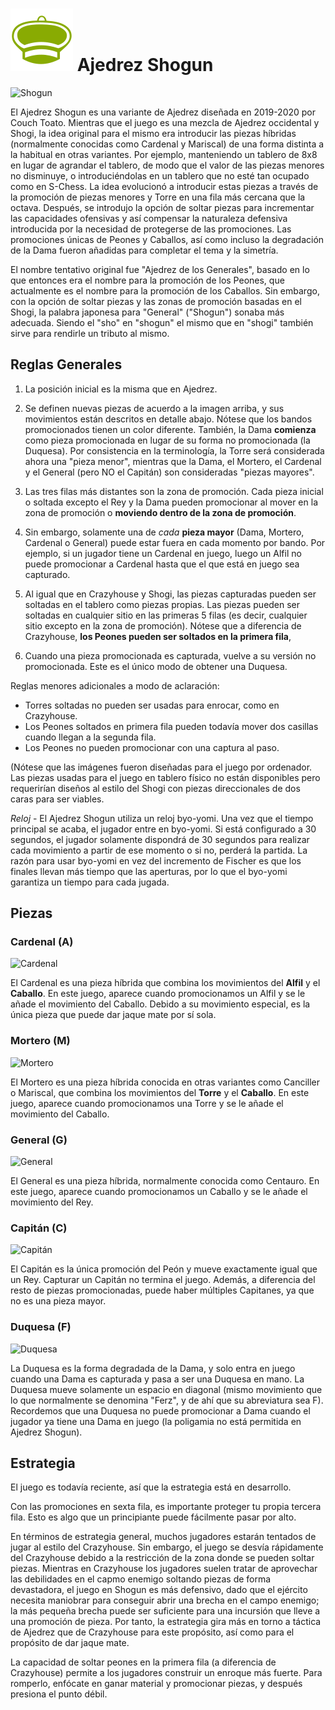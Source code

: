 # ![Shogun](https://github.com/gbtami/pychess-variants/blob/master/static/icons/shogun.svg) Ajedrez Shogun

![Shogun](https://github.com/gbtami/pychess-variants/blob/master/static/images/CVariantsGuide/ShogunPromotions3.png)

El Ajedrez Shogun es una variante de Ajedrez diseñada en 2019-2020 por Couch Toato. Mientras que el juego es una mezcla de Ajedrez occidental y Shogi, la idea original para el mismo era introducir las piezas híbridas (normalmente conocidas como Cardenal y Mariscal) de una forma distinta a la habitual en otras variantes. Por ejemplo, manteniendo un tablero de 8x8 en lugar de agrandar el tablero, de modo que el valor de las piezas menores no disminuye, o introduciéndolas en un tablero que no esté tan ocupado como en S-Chess. La idea evolucionó a introducir estas piezas a través de la promoción de piezas menores y Torre en una fila más cercana que la octava. Después, se introdujo la opción de soltar piezas para incrementar las capacidades ofensivas y así compensar la naturaleza defensiva introducida por la necesidad de protegerse de las promociones. Las promociones únicas de Peones y Caballos, así como incluso la degradación de la Dama fueron añadidas para completar el tema y la simetría.

El nombre tentativo original fue "Ajedrez de los Generales", basado en lo que entonces era el nombre para la promoción de los Peones, que actualmente es el nombre para la promoción de los Caballos. Sin embargo, con la opción de soltar piezas y las zonas de promoción basadas en el Shogi, la palabra japonesa para "General" ("Shogun") sonaba más adecuada. Siendo el "sho" en "shogun" el mismo que en "shogi" también sirve para rendirle un tributo al mismo.

## Reglas Generales

1. La posición inicial es la misma que en Ajedrez.

2. Se definen nuevas piezas de acuerdo a la imagen arriba, y sus movimientos están descritos en detalle abajo. Nótese que los bandos promocionados tienen un color diferente. También, la Dama **comienza** como pieza promocionada en lugar de su forma no promocionada (la Duquesa). Por consistencia en la terminología, la Torre será considerada ahora una "pieza menor", mientras que la Dama, el Mortero, el Cardenal y el General (pero NO el Capitán) son consideradas "piezas mayores".

3. Las tres filas más distantes son la zona de promoción. Cada pieza inicial o soltada excepto el Rey y la Dama pueden promocionar al mover en la zona de promoción o **moviendo dentro de la zona de promoción**.

4. Sin embargo, solamente una de *cada* **pieza mayor** (Dama, Mortero, Cardenal o General) puede estar fuera en cada momento por bando. Por ejemplo, si un jugador tiene un Cardenal en juego, luego un Alfil no puede promocionar a Cardenal hasta que el que está en juego sea capturado.

5. Al igual que en Crazyhouse y Shogi, las piezas capturadas pueden ser soltadas en el tablero como piezas propias. Las piezas pueden ser soltadas en cualquier sitio en las primeras 5 filas (es decir, cualquier sitio excepto en la zona de promoción). Nótese que a diferencia de Crazyhouse, **los Peones pueden ser soltados en la primera fila**,

6. Cuando una pieza promocionada es capturada, vuelve a su versión no promocionada. Este es el único modo de obtener una Duquesa.

Reglas menores adicionales a modo de aclaración:
* Torres soltadas no pueden ser usadas para enrocar, como en Crazyhouse.
* Los Peones soltados en primera fila pueden todavía mover dos casillas cuando llegan a la segunda fila.
* Los Peones no pueden promocionar con una captura al paso.

(Nótese que las imágenes fueron diseñadas para el juego por ordenador. Las piezas usadas para el juego en tablero físico no están disponibles pero requerirían diseños al estilo del Shogi con piezas direccionales de dos caras para ser viables.

*Reloj* - El Ajedrez Shogun utiliza un reloj byo-yomi.  Una vez que el tiempo principal se acaba, el jugador entre en byo-yomi. Si está configurado a 30 segundos, el jugador solamente dispondrá de 30 segundos para realizar cada movimiento a partir de ese momento o si no, perderá la partida. La razón para usar byo-yomi en vez del incremento de Fischer es que los finales llevan más tiempo que las aperturas, por lo que el byo-yomi garantiza un tiempo para cada jugada.

## Piezas

### Cardenal (A)

![Cardenal](https://github.com/gbtami/pychess-variants/blob/master/static/images/CVariantsGuide/ArchbishopShogun.png)

El Cardenal es una pieza híbrida que combina los movimientos del **Alfil** y el **Caballo**. En este juego, aparece cuando promocionamos un Alfil y se le añade el movimiento del Caballo. Debido a su movimiento especial, es la única pieza que puede dar jaque mate por sí sola.

### Mortero (M)

![Mortero](https://github.com/gbtami/pychess-variants/blob/master/static/images/CVariantsGuide/Mortar.png)

El Mortero es una pieza híbrida conocida en otras variantes como Canciller o Mariscal, que combina los movimientos del **Torre** y el **Caballo**. En este juego, aparece cuando promocionamos una Torre y se le añade el movimiento del Caballo.

### General (G)

![General](https://github.com/gbtami/pychess-variants/blob/master/static/images/CVariantsGuide/General.png)

El General es una pieza híbrida, normalmente conocida como Centauro. En este juego, aparece cuando promocionamos un Caballo y se le añade el movimiento del Rey.

### Capitán (C)

![Capitán](https://github.com/gbtami/pychess-variants/blob/master/static/images/CVariantsGuide/Captain.png)

El Capitán es la única promoción del Peón y mueve exactamente igual que un Rey. Capturar un Capitán no termina el juego. Además, a diferencia del resto de piezas promocionadas, puede haber múltiples Capitanes, ya que no es una pieza mayor.

### Duquesa (F)

![Duquesa](https://github.com/gbtami/pychess-variants/blob/master/static/images/CVariantsGuide/Duchess.png)

La Duquesa es la forma degradada de la Dama, y solo entra en juego cuando una Dama es capturada y pasa a ser una Duquesa en mano. La Duquesa mueve solamente un espacio en diagonal (mismo movimiento que lo que normalmente se denomina "Ferz", y de ahí que su abreviatura sea F). Recordemos que una Duquesa no puede promocionar a Dama cuando el jugador ya tiene una Dama en juego (la poligamia no está permitida en Ajedrez Shogun).

## Estrategia

El juego es todavía reciente, así que la estrategia está en desarrollo.

Con las promociones en sexta fila, es importante proteger tu propia tercera fila. Esto es algo que un principiante puede fácilmente pasar por alto.

En términos de estrategia general, muchos jugadores estarán tentados de jugar al estilo del Crazyhouse. Sin embargo, el juego se desvía rápidamente del Crazyhouse debido a la restricción de la zona donde se pueden soltar piezas. Mientras en Crazyhouse los jugadores suelen tratar de aprovechar las debilidades en el capmo enemigo soltando piezas de forma devastadora, el juego en Shogun es más defensivo, dado que el ejército necesita maniobrar para conseguir abrir una brecha en el campo enemigo; la más pequeña brecha puede ser suficiente para una incursión que lleve a una promoción de pieza. Por tanto, la estrategia gira más en torno a táctica de Ajedrez que de Crazyhouse para este propósito, así como para el propósito de dar jaque mate.

La capacidad de soltar peones en la primera fila (a diferencia de Crazyhouse) permite a los jugadores construir un enroque más fuerte. Para romperlo, enfócate en ganar material y promocionar piezas, y después presiona el punto débil.
